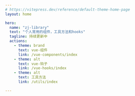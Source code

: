 ```yaml
---
# https://vitepress.dev/reference/default-theme-home-page
layout: home

hero:
  name: "zj-library"
  text: "个人常用的组件，工具方法和hooks"
  tagline: 持续更新中
  actions:
    - theme: brand
      text: vue-组件
      link: /vue-components/index
    - theme: alt
      text: vue-钩子
      link: /vue-hooks/index
    - theme: alt
      text: 工具方法
      link: /utils/index

---
```


